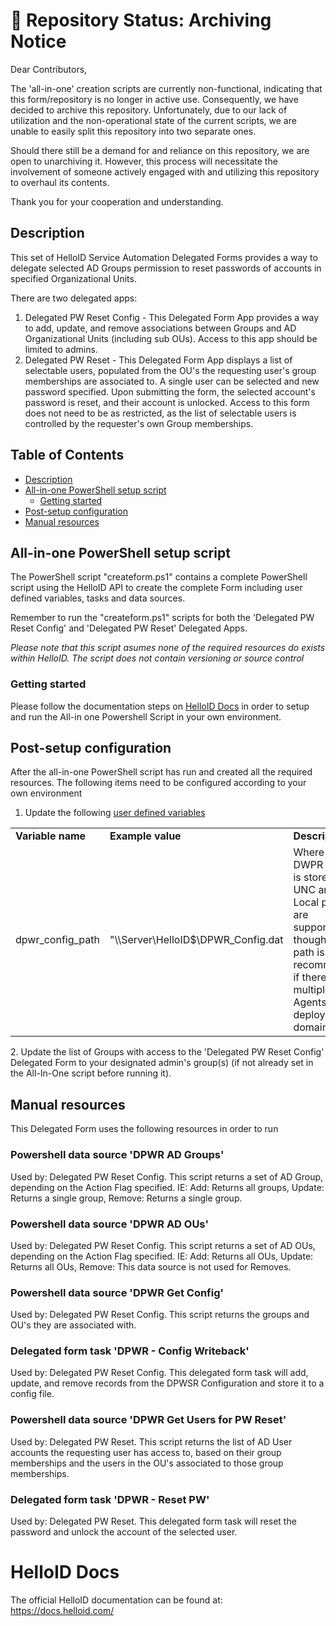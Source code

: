 # 📁 Repository Status: Archiving Notice

Dear Contributors,

The 'all-in-one' creation scripts are currently non-functional, indicating that this form/repository is no longer in active use. Consequently, we have decided to archive this repository. Unfortunately, due to our lack of utilization and the non-operational state of the current scripts, we are unable to easily split this repository into two separate ones.

Should there still be a demand for and reliance on this repository, we are open to unarchiving it. However, this process will necessitate the involvement of someone actively engaged with and utilizing this repository to overhaul its contents.

Thank you for your cooperation and understanding.

<!-- Description -->
## Description
This set of HelloID Service Automation Delegated Forms provides a way to delegate selected AD Groups permission to reset passwords of accounts in specified Organizational Units.

There are two delegated apps:
  1. Delegated PW Reset Config - This Delegated Form App provides a way to add, update, and remove associations between Groups and AD Organizational Units (including sub OUs).  Access to this app should be limited to admins.
  2. Delegated PW Reset - This Delegated Form App displays a list of selectable users, populated from the OU's the requesting user's group memberships are associated to.  A single user can be selected and new password specified.  Upon submitting the form, the selected account's password is reset, and their account is unlocked.  Access to this form does not need to be as restricted, as the list of selectable users is controlled by the requester's own Group memberships.

<!-- TABLE OF CONTENTS -->
## Table of Contents
* [Description](#description)
* [All-in-one PowerShell setup script](#all-in-one-powershell-setup-script)
  * [Getting started](#getting-started)
* [Post-setup configuration](#post-setup-configuration)
* [Manual resources](#manual-resources)


## All-in-one PowerShell setup script
The PowerShell script "createform.ps1" contains a complete PowerShell script using the HelloID API to create the complete Form including user defined variables, tasks and data sources.

Remember to run the "createform.ps1" scripts for both the 'Delegated PW Reset Config' and 'Delegated PW Reset' Delegated Apps.

 _Please note that this script asumes none of the required resources do exists within HelloID. The script does not contain versioning or source control_

### Getting started
Please follow the documentation steps on [HelloID Docs](https://docs.helloid.com/hc/en-us/articles/360017556559-Service-automation-GitHub-resources) in order to setup and run the All-in one Powershell Script in your own environment.

## Post-setup configuration
After the all-in-one PowerShell script has run and created all the required resources. The following items need to be configured according to your own environment
 1. Update the following [user defined variables](https://docs.helloid.com/hc/en-us/articles/360014169933-How-to-Create-and-Manage-User-Defined-Variables)
<table>
  <tr><td><strong>Variable name</strong></td><td><strong>Example value</strong></td><td><strong>Description</strong></td></tr>
  <tr><td>dpwr_config_path</td><td>"\\Server\HelloID$\DPWR_Config.dat</td><td>Where the DWPR Config is stored.  Both UNC and Local paths are supported, though a UNC path is recommended if there are multiple Agents deployed to a domain.</td></tr>
</table>
 2. Update the list of Groups with access to the 'Delegated PW Reset Config' Delegated Form to your designated admin's group(s) (if not already set in the All-In-One script before running it).
 
 ## Manual resources
This Delegated Form uses the following resources in order to run

### Powershell data source 'DPWR AD Groups'
Used by:  Delegated PW Reset Config.
This script returns a set of AD Group, depending on the Action Flag specified.  IE:  Add:  Returns all groups, Update: Returns a single group, Remove: Returns a single group.

### Powershell data source 'DPWR AD OUs'
Used by:  Delegated PW Reset Config.
This script returns a set of AD OUs, depending on the Action Flag specified.  IE:  Add:  Returns all OUs, Update: Returns all OUs, Remove:  This data source is not used for Removes.

### Powershell data source 'DPWR Get Config'
Used by:  Delegated PW Reset Config.
This script returns the groups and OU's they are associated with.

### Delegated form task 'DPWR - Config Writeback'
Used by:  Delegated PW Reset Config.
This delegated form task will add, update, and remove records from the DPWSR Configuration and store it to a config file.

### Powershell data source 'DPWR Get Users for PW Reset'
Used by:  Delegated PW Reset.
This script returns the list of AD User accounts the requesting user has access to, based on their group memberships and the users in the OU's associated to those group memberships.

### Delegated form task 'DPWR - Reset PW'
Used by:  Delegated PW Reset.
This delegated form task will reset the password and unlock the account of the selected user.

# HelloID Docs
The official HelloID documentation can be found at: https://docs.helloid.com/

